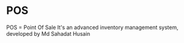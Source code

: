 # POS
POS = Point Of Sale
It's an advanced inventory management system, developed by Md Sahadat Husain
